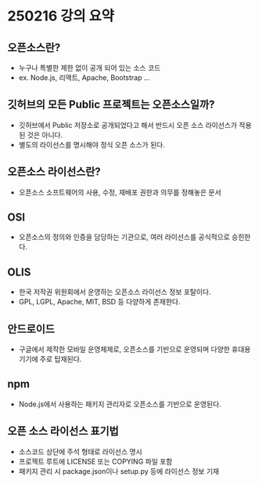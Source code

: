 # 250216 강의 요약

## 오픈소스란?
- 누구나 특별한 제한 없이 공개 되어 있는 소스 코드
- ex. Node.js, 리액트, Apache, Bootstrap ...

## 깃허브의 모든 Public 프로젝트는 오픈소스일까?
- 깃허브에서 Public 저장소로 공개되었다고 해서 반드시 오픈 소스 라이선스가 적용된 것은 아니다.
- 별도의 라이선스를 명시해야 정식 오픈 소스가 된다.

## 오픈소스 라이선스란?
- 오픈소스 소프트웨어의 사용, 수정, 재배포 권한과 의무를 정해놓은 문서

## OSI
- 오픈소스의 정의와 인증을 담당하는 기관으로, 여러 라이선스를 공식적으로 승힌한다.

## OLIS
- 한국 저작권 위원회에서 운영하는 오픈소스 라이선스 정보 포탈이다.
- GPL, LGPL, Apache, MIT, BSD 등 다양하게 존재한다.

## 안드로이드
- 구글에서 제작한 모바일 운영체제로, 오픈소스를 기반으로 운영되며 다양한 휴대용 기기에 주로 탑재된다.

## npm
- Node.js에서 사용하는 패키지 관리자로 오픈소스를 기반으로 운영된다.

## 오픈 소스 라이선스 표기법
- 소스코드 상단에 주석 형태로 라이선스 명시
- 프로젝트 루트에 LICENSE 또는 COPYING 파일 포함
- 패키지 관리 시 package.json이나 setup.py 등에 라이선스 정보 기재